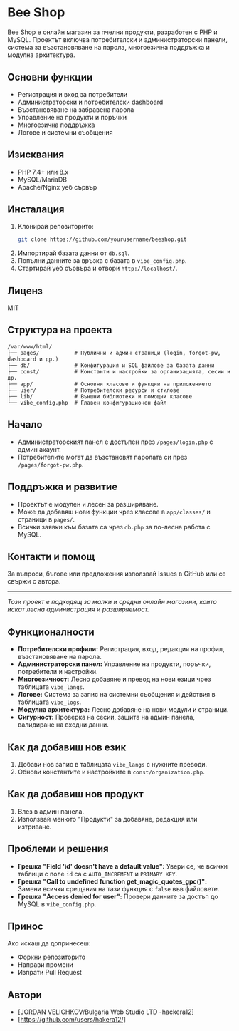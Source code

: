 # Bee Shop

Bee Shop е онлайн магазин за пчелни продукти, разработен с PHP и MySQL. Проектът включва потребителски и администраторски панели, система за възстановяване на парола, многоезична поддръжка и модулна архитектура.

## Основни функции
- Регистрация и вход за потребители
- Администраторски и потребителски dashboard
- Възстановяване на забравена парола
- Управление на продукти и поръчки
- Многоезична поддръжка
- Логове и системни съобщения

## Изисквания
- PHP 7.4+ или 8.x
- MySQL/MariaDB
- Apache/Nginx уеб сървър

## Инсталация
1. Клонирай репозиторито:
   ```bash
   git clone https://github.com/yourusername/beeshop.git
   ```
2. Импортирай базата данни от `db.sql`.
3. Попълни данните за връзка с базата в `vibe_config.php`.
4. Стартирай уеб сървъра и отвори `http://localhost/`.

## Лиценз
MIT

## Структура на проекта

```
/var/www/html/
├── pages/           # Публични и админ страници (login, forgot-pw, dashboard и др.)
├── db/              # Конфигурация и SQL файлове за базата данни
├── const/           # Константи и настройки за организацията, сесии и др.
├── app/             # Основни класове и функции на приложението
├── user/            # Потребителски ресурси и стилове
├── lib/             # Външни библиотеки и помощни класове
└── vibe_config.php  # Главен конфигурационен файл
```

## Начало
- Администраторският панел е достъпен през `/pages/login.php` с админ акаунт.
- Потребителите могат да възстановят паролата си през `/pages/forgot-pw.php`.

## Поддръжка и развитие

- Проектът е модулен и лесен за разширяване.
- Може да добавяш нови функции чрез класове в `app/classes/` и страници в `pages/`.
- Всички заявки към базата са чрез `db.php` за по-лесна работа с MySQL.

## Контакти и помощ

За въпроси, бъгове или предложения използвай Issues в GitHub или се свържи с автора.

---

*Този проект е подходящ за малки и средни онлайн магазини, които искат лесна администрация и разширяемост.*

## Функционалности

- **Потребителски профили:** Регистрация, вход, редакция на профил, възстановяване на парола.
- **Администраторски панел:** Управление на продукти, поръчки, потребители и настройки.
- **Многоезичност:** Лесно добавяне и превод на нови езици чрез таблицата `vibe_langs`.
- **Логове:** Система за запис на системни съобщения и действия в таблицата `vibe_logs`.
- **Модулна архитектура:** Лесно добавяне на нови модули и страници.
- **Сигурност:** Проверка на сесии, защита на админ панела, валидиране на входни данни.

## Как да добавиш нов език

1. Добави нов запис в таблицата `vibe_langs` с нужните преводи.
2. Обнови константите и настройките в `const/organization.php`.

## Как да добавиш нов продукт

1. Влез в админ панела.
2. Използвай менюто "Продукти" за добавяне, редакция или изтриване.

## Проблеми и решения

- **Грешка "Field 'id' doesn't have a default value":** Увери се, че всички таблици с поле `id` са с `AUTO_INCREMENT` и `PRIMARY KEY`.
- **Грешка "Call to undefined function get_magic_quotes_gpc()":** Замени всички срещания на тази функция с `false` във файловете.
- **Грешка "Access denied for user":** Провери данните за достъп до MySQL в `vibe_config.php`.

## Принос

Ако искаш да допринесеш:
- Форкни репозиторито
- Направи промени
- Изпрати Pull Request

## Автори

- [JORDAN VELICHKOV/Bulgaria Web Studio LTD -hackera12]
- [https://github.com/users/hakera12/]
